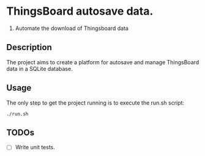 # ThingsBoard autosave data.
1. Automate the download of Thingsboard data

## Description

The project aims to create a platform for autosave and manage ThingsBoard data in a SQLite database.

## Usage

The only step to get the project running is to execute the run.sh script:
```
./run.sh
```

## TODOs
- [ ] Write unit tests.